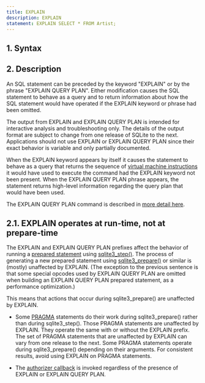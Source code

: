 ```yaml
---
title: EXPLAIN
description: EXPLAIN
statement: EXPLAIN SELECT * FROM Artist;
---
```







<h2 id="syntax"><span>1. </span>Syntax</h2>

<!-- do-not-touch-svg-import: 'explain.svg' -->


<h2 id="description"><span>2. </span>Description</h2>

<p>An SQL statement can be preceded by the keyword "EXPLAIN" or
by the phrase "EXPLAIN QUERY PLAN". Either modification causes the
SQL statement to behave as a query and to return information about
how the SQL statement would have operated if the EXPLAIN keyword or
phrase had been omitted.</p>

<p>The output from EXPLAIN and EXPLAIN QUERY PLAN is intended for
interactive analysis and troubleshooting only. The details of the 
output format are subject to change from one release of SQLite to the next.
Applications should not use EXPLAIN or EXPLAIN QUERY PLAN since
their exact behavior is variable and only partially documented.</p>

<p>When the EXPLAIN keyword appears by itself it causes the statement
to behave as a query that returns the sequence of 
<a href="https://www.sqlite.org/opcode.html" target="_blank">virtual machine instructions</a> it would have used to execute the command had
the EXPLAIN keyword not been present. When the EXPLAIN QUERY PLAN phrase
appears, the statement returns high-level information regarding the query
plan that would have been used.

</p><p>The EXPLAIN QUERY PLAN command is described in 
<a href="https://www.sqlite.org/eqp.html" target="_blank">more detail here</a>.

</p><h2 id="explain_operates_at_run_time_not_at_prepare_time"><span>2.1. </span>EXPLAIN operates at run-time, not at prepare-time</h2>

<p>The EXPLAIN and EXPLAIN QUERY PLAN prefixes affect the behavior of
running a <a href="https://www.sqlite.org/c3ref/stmt.html" target="_blank">prepared statement</a> using <a href="https://www.sqlite.org/c3ref/step.html" target="_blank">sqlite3_step()</a>. The process of
generating a new prepared statement using <a href="https://www.sqlite.org/c3ref/prepare.html" target="_blank">sqlite3_prepare()</a> or similar
is (mostly) unaffected by EXPLAIN. (The exception to the previous sentence
is that some special opcodes used by EXPLAIN QUERY PLAN are omitted when
building an EXPLAIN QUERY PLAN prepared statement, as a performance
optimization.)

</p><p>This means that actions that occur during sqlite3_prepare() are
unaffected by EXPLAIN.

</p><ul>
<li><p>
Some <a href="https://www.sqlite.org/pragma.html#syntax" target="_blank">PRAGMA</a> statements do their work during sqlite3_prepare() rather
than during sqlite3_step(). Those PRAGMA statements are unaffected
by EXPLAIN. They operate the same with or without the EXPLAIN prefix.
The set of PRAGMA statements that are unaffected by EXPLAIN can vary
from one release to the next. Some PRAGMA statements operate during
sqlite3_prepare() depending on their arguments. For consistent
results, avoid using EXPLAIN on PRAGMA statements.

</p></li><li><p>
The <a href="https://www.sqlite.org/c3ref/set_authorizer.html" target="_blank">authorizer callback</a> is invoked regardless of the presence of
EXPLAIN or EXPLAIN QUERY PLAN.
</p></li></ul>



